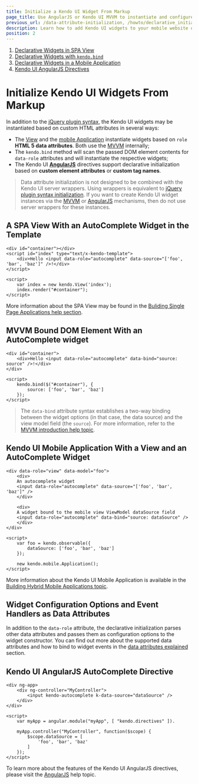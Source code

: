 ```yaml
---
title: Initialize a Kendo UI Widget From Markup
page_title: Use AngularJS or Kendo UI MVVM to instantiate and configure Kendo UI widgets
previous_url: /data-attribute-initialization, /howto/declarative_initialization
description: Learn how to add Kendo UI widgets to your mobile website or web application.
position: 2
---
```


1. [Declarative Widgets in SPA View](#a-spa-view-with-an-autocomplete-widget-in-the-template)
1. [Declarative Widgets with `kendo.bind`](#mvvm-bound-dom-element-with-an-autocomplete-widget)
1. [Declarative Widgets in a Mobile Application](#kendo-ui-mobile-application-with-a-view-and-an-autocomplete-widget)
1. [Kendo UI AngularJS Directives](#kendo-ui-angularjs-autocomplete-directive)

# Initialize Kendo UI Widgets From Markup

In addition to the [jQuery plugin syntax](/basics/jquery-initialization), the Kendo UI widgets may be instantiated based on custom HTML attributes in several ways:

* The [View](/framework/spa/view) and the [mobile Application](/getting-started/mobile/application) instantiate widgets based on `role` **HTML 5 data attributes**.
Both use the [MVVM](/getting-started/framework/mvvm/overview) internally;
* The `kendo.bind` method will scan the passed DOM element contents for `data-role` attributes and will instantiate the respective widgets;
* The Kendo UI [**AngularJS**](/AngularJS/introduction) directives support declarative initialization based on **custom element attributes** or **custom tag names**.

> Data attribute initialization is not designed to be combined with the Kendo UI server wrappers.
Using wrappers is equivalent to [jQuery plugin syntax initialization](/basics/jquery-initialization). If you want to create Kendo UI widget instances via the
[MVVM](/getting-started/framework/mvvm/overview) or [AngularJS](/AngularJS/introduction) mechanisms, then do not use server wrappers for these instances.

## A SPA View With an AutoComplete Widget in the Template

    <div id="container"></div>
    <script id="index" type="text/x-kendo-template">
        <div>Hello <input data-role="autocomplete" data-source="['foo', 'bar', 'baz']" />!</div>
    </script>

    <script>
        var index = new kendo.View('index');
        index.render("#container");
    </script>

More information about the SPA View may be found in the [Buliding Single Page Applications help section](/framework/spa/overview).

## MVVM Bound DOM Element With an AutoComplete widget

    <div id="container">
        <div>Hello <input data-role="autocomplete" data-bind="source: source" />!</div>
    </div>

    <script>
        kendo.bind($("#container"), {
            source: ['foo', 'bar', 'baz']
        });
    </script>

> The `data-bind` attribute syntax establishes a two-way binding between the widget options (in that case, the data source) and the view model field (the `source`). For more information, refer to the [MVVM introduction help topic](/framework/mvvm/overview).

## Kendo UI Mobile Application With a View and an AutoComplete Widget

    <div data-role="view" data-model="foo">
        <div>
        An autocomplete widget
        <input data-role="autocomplete" data-source="['foo', 'bar', 'baz']" />
        </div>

        <div>
        A widget bound to the mobile view ViewModel dataSource field
        <input data-role="autocomplete" data-bind="source: dataSource" />
        </div>
    </div>

    <script>
        var foo = kendo.observable({
            dataSource: ['foo', 'bar', 'baz']
        });

        new kendo.mobile.Application();
    </script>


More information about the Kendo UI Mobile Application is available in the [Building Hybrid Mobile Applications topic](/mobile/application).

## Widget Configuration Options and Event Handlers as Data Attributes

In addition to the `data-role` attribute, the declarative initialization parses other data attributes and passes them as configuration options to the widget constructor.
You can find out more about the supported data attributes and how to bind to widget events in the [data attributes explained](/framework/data-attribute-initialization) section.

## Kendo UI AngularJS AutoComplete Directive

    <div ng-app>
        <div ng-controller="MyController">
            <input kendo-autocomplete k-data-source="dataSource" />
        </div>
    </div>

    <script>
        var myApp = angular.module("myApp", [ "kendo.directives" ]).

        myApp.controller("MyController", function($scope) {
            $scope.dataSource = [
                'foo', 'bar', 'baz'
            ]
        });
    </script>

To learn more about the features of the Kendo UI AngularJS directives, please visit the [AngularJS](/AngularJS/introduction) help topic.
